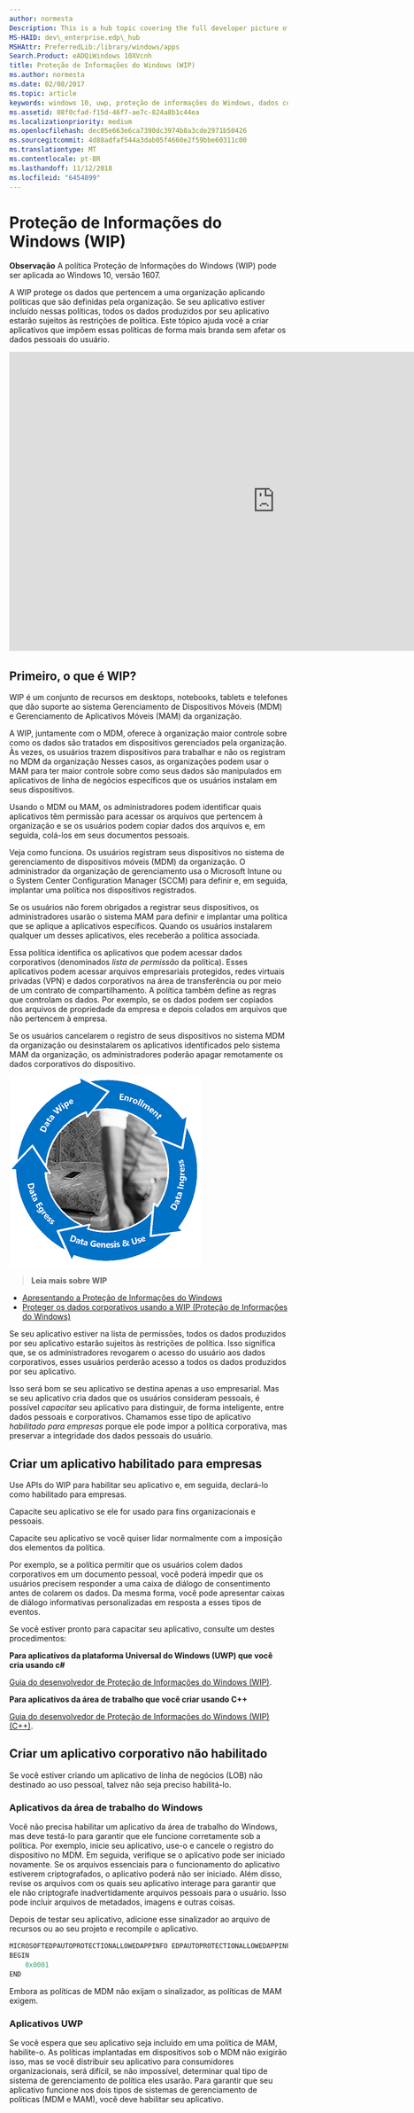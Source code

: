 ```yaml
---
author: normesta
Description: This is a hub topic covering the full developer picture of how Windows Information Protection (WIP) relates to files, buffers, clipboard, networking, background tasks, and data protection under lock.
MS-HAID: dev\_enterprise.edp\_hub
MSHAttr: PreferredLib:/library/windows/apps
Search.Product: eADQiWindows 10XVcnh
title: Proteção de Informações do Windows (WIP)
ms.author: normesta
ms.date: 02/08/2017
ms.topic: article
keywords: windows 10, uwp, proteção de informações do Windows, dados corporativos, proteção de dados corporativos, edp, aplicativos habilitados
ms.assetid: 08f0cfad-f15d-46f7-ae7c-824a8b1c44ea
ms.localizationpriority: medium
ms.openlocfilehash: dec05e663e6ca7390dc3974b8a3cde2971b50426
ms.sourcegitcommit: 4d88adfaf544a3dab05f4660e2f59bbe60311c00
ms.translationtype: MT
ms.contentlocale: pt-BR
ms.lasthandoff: 11/12/2018
ms.locfileid: "6454899"
---
```

# <a name="windows-information-protection-wip"></a>Proteção de Informações do Windows (WIP)

__Observação__ A política Proteção de Informações do Windows (WIP) pode ser aplicada ao Windows 10, versão 1607.

A WIP protege os dados que pertencem a uma organização aplicando políticas que são definidas pela organização. Se seu aplicativo estiver incluído nessas políticas, todos os dados produzidos por seu aplicativo estarão sujeitos às restrições de política. Este tópico ajuda você a criar aplicativos que impõem essas políticas de forma mais branda sem afetar os dados pessoais do usuário.
<iframe src="https://channel9.msdn.com/Blogs/Windows-Development-for-the-Enterprise/Securing-Enterprise-Data-with-Windows-Information-Protection/player" width="960" height="540" allowFullScreen frameBorder="0"></iframe>

## <a name="first-what-is-wip"></a>Primeiro, o que é WIP?

WIP é um conjunto de recursos em desktops, notebooks, tablets e telefones que dão suporte ao sistema Gerenciamento de Dispositivos Móveis (MDM) e Gerenciamento de Aplicativos Móveis (MAM) da organização.

A WIP, juntamente com o MDM, oferece à organização maior controle sobre como os dados são tratados em dispositivos gerenciados pela organização. Às vezes, os usuários trazem dispositivos para trabalhar e não os registram no MDM da organização  Nesses casos, as organizações podem usar o MAM para ter maior controle sobre como seus dados são manipulados em aplicativos de linha de negócios específicos que os usuários instalam em seus dispositivos.

Usando o MDM ou MAM, os administradores podem identificar quais aplicativos têm permissão para acessar os arquivos que pertencem à organização e se os usuários podem copiar dados dos arquivos e, em seguida, colá-los em seus documentos pessoais.

Veja como funciona. Os usuários registram seus dispositivos no sistema de gerenciamento de dispositivos móveis (MDM) da organização. O administrador da organização de gerenciamento usa o Microsoft Intune ou o System Center Configuration Manager (SCCM) para definir e, em seguida, implantar uma política nos dispositivos registrados.

Se os usuários não forem obrigados a registrar seus dispositivos, os administradores usarão o sistema MAM para definir e implantar uma política que se aplique a aplicativos específicos. Quando os usuários instalarem qualquer um desses aplicativos, eles receberão a política associada.

Essa política identifica os aplicativos que podem acessar dados corporativos (denominados *lista de permissão* da política). Esses aplicativos podem acessar arquivos empresariais protegidos, redes virtuais privadas (VPN) e dados corporativos na área de transferência ou por meio de um contrato de compartilhamento. A política também define as regras que controlam os dados. Por exemplo, se os dados podem ser copiados dos arquivos de propriedade da empresa e depois colados em arquivos que não pertencem à empresa.

Se os usuários cancelarem o registro de seus dispositivos no sistema MDM da organização ou desinstalarem os aplicativos identificados pelo sistema MAM da organização, os administradores poderão apagar remotamente os dados corporativos do dispositivo.

![Ciclo de vida do Wip](images/wip-lifecycle.png)

> **Leia mais sobre WIP** <br>
* [Apresentando a Proteção de Informações do Windows](https://blogs.technet.microsoft.com/windowsitpro/2016/06/29/introducing-windows-information-protection/)
* [Proteger os dados corporativos usando a WIP (Proteção de Informações do Windows)](https://technet.microsoft.com/library/dn985838(v=vs.85).aspx)

Se seu aplicativo estiver na lista de permissões, todos os dados produzidos por seu aplicativo estarão sujeitos às restrições de política. Isso significa que, se os administradores revogarem o acesso do usuário aos dados corporativos, esses usuários perderão acesso a todos os dados produzidos por seu aplicativo.

Isso será bom se seu aplicativo se destina apenas a uso empresarial. Mas se seu aplicativo cria dados que os usuários consideram pessoais, é possível *capacitar* seu aplicativo para distinguir, de forma inteligente, entre dados pessoais e corporativos. Chamamos esse tipo de aplicativo *habilitado para empresas* porque ele pode impor a política corporativa, mas preservar a integridade dos dados pessoais do usuário.

## <a name="create-an-enterprise-enlightened-app"></a>Criar um aplicativo habilitado para empresas

Use APIs do WIP para habilitar seu aplicativo e, em seguida, declará-lo como habilitado para empresas.

Capacite seu aplicativo se ele for usado para fins organizacionais e pessoais.

Capacite seu aplicativo se você quiser lidar normalmente com a imposição dos elementos da política.

Por exemplo, se a política permitir que os usuários colem dados corporativos em um documento pessoal, você poderá impedir que os usuários precisem responder a uma caixa de diálogo de consentimento antes de colarem os dados. Da mesma forma, você pode apresentar caixas de diálogo informativas personalizadas em resposta a esses tipos de eventos.

Se você estiver pronto para capacitar seu aplicativo, consulte um destes procedimentos:

**Para aplicativos da plataforma Universal do Windows (UWP) que você cria usando c#**

[Guia do desenvolvedor de Proteção de Informações do Windows (WIP)](wip-dev-guide.md).

**Para aplicativos da área de trabalho que você criar usando C++**

[Guia do desenvolvedor de Proteção de Informações do Windows (WIP) (C++)](http://go.microsoft.com/fwlink/?LinkId=822192).


## <a name="create-non-enlightened-enterprise-app"></a>Criar um aplicativo corporativo não habilitado

Se você estiver criando um aplicativo de linha de negócios (LOB) não destinado ao uso pessoal, talvez não seja preciso habilitá-lo.

### <a name="windows-desktop-apps"></a>Aplicativos da área de trabalho do Windows
Você não precisa habilitar um aplicativo da área de trabalho do Windows, mas deve testá-lo para garantir que ele funcione corretamente sob a política. Por exemplo, inicie seu aplicativo, use-o e cancele o registro do dispositivo no MDM. Em seguida, verifique se o aplicativo pode ser iniciado novamente. Se os arquivos essenciais para o funcionamento do aplicativo estiverem criptografados, o aplicativo poderá não ser iniciado. Além disso, revise os arquivos com os quais seu aplicativo interage para garantir que ele não criptografe inadvertidamente arquivos pessoais para o usuário. Isso pode incluir arquivos de metadados, imagens e outras coisas.

Depois de testar seu aplicativo, adicione esse sinalizador ao arquivo de recursos ou ao seu projeto e recompile o aplicativo.

```cpp
MICROSOFTEDPAUTOPROTECTIONALLOWEDAPPINFO EDPAUTOPROTECTIONALLOWEDAPPINFOID
BEGIN
    0x0001
END
```
Embora as políticas de MDM não exijam o sinalizador, as políticas de MAM exigem.

### <a name="uwp-apps"></a>Aplicativos UWP

Se você espera que seu aplicativo seja incluído em uma política de MAM, habilite-o. As políticas implantadas em dispositivos sob o MDM não exigirão isso, mas se você distribuir seu aplicativo para consumidores organizacionais, será difícil, se não impossível, determinar qual tipo de sistema de gerenciamento de política eles usarão. Para garantir que seu aplicativo funcione nos dois tipos de sistemas de gerenciamento de políticas (MDM e MAM), você deve habilitar seu aplicativo.






 
